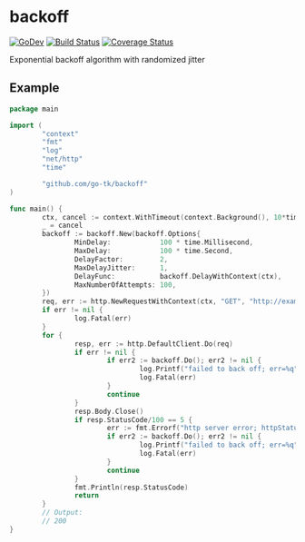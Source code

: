 # backoff

[![GoDev](https://pkg.go.dev/badge/golang.org/x/pkgsite.svg)](https://pkg.go.dev/github.com/go-tk/backoff)
[![Build Status](https://travis-ci.org/go-tk/backoff.svg?branch=master)](https://travis-ci.org/github/go-tk/backoff)
[![Coverage Status](https://codecov.io/gh/go-tk/backoff/branch/master/graph/badge.svg)](https://codecov.io/gh/go-tk/backoff)

Exponential backoff algorithm with randomized jitter

## Example

```go
package main

import (
        "context"
        "fmt"
        "log"
        "net/http"
        "time"

        "github.com/go-tk/backoff"
)

func main() {
        ctx, cancel := context.WithTimeout(context.Background(), 10*time.Second)
        _ = cancel
        backoff := backoff.New(backoff.Options{
                MinDelay:            100 * time.Millisecond,
                MaxDelay:            100 * time.Second,
                DelayFactor:         2,
                MaxDelayJitter:      1,
                DelayFunc:           backoff.DelayWithContext(ctx),
                MaxNumberOfAttempts: 100,
        })
        req, err := http.NewRequestWithContext(ctx, "GET", "http://example.com/", nil)
        if err != nil {
                log.Fatal(err)
        }
        for {
                resp, err := http.DefaultClient.Do(req)
                if err != nil {
                        if err2 := backoff.Do(); err2 != nil {
                                log.Printf("failed to back off; err=%q", err2)
                                log.Fatal(err)
                        }
                        continue
                }
                resp.Body.Close()
                if resp.StatusCode/100 == 5 {
                        err := fmt.Errorf("http server error; httpStatusCode=%v", resp.StatusCode)
                        if err2 := backoff.Do(); err2 != nil {
                                log.Printf("failed to back off; err=%q", err2)
                                log.Fatal(err)
                        }
                        continue
                }
                fmt.Println(resp.StatusCode)
                return
        }
        // Output:
        // 200
}
```
